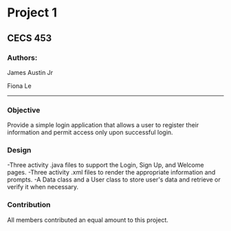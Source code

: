 # Project 1
## CECS 453
### Authors:

James Austin Jr

Fiona Le

---

### Objective

Provide a simple login application that allows a user to register their information and permit
access only upon successful login.

### Design

-Three activity .java files to support the Login, Sign Up, and Welcome pages.
-Three activity .xml files to render the appropriate information and prompts.
-A Data class and a User class to store user's data and retrieve or verify it when necessary.

### Contribution

All members contributed an equal amount to this project.
